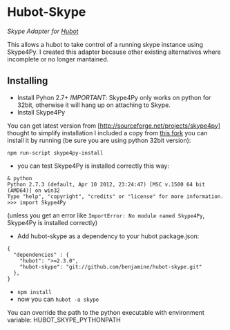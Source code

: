 Hubot-Skype
=========

*Skype Adapter for [Hubot](https://github.com/github/hubot)*

This allows a hubot to take control of a running skype instance using Skype4Py. 
I created this adapter because other existing alternatives where incomplete or no longer mantained.

Installing
-----------

- Install Pyhon 2.7+ *IMPORTANT*: Skype4Py only works on python for 32bit, otherwise it will hang up on attaching to Skype.
- Install Skype4Py 

You can get latest version from [http://sourceforge.net/projects/skype4py] thought to simplify installation I included a copy from [this fork](https://github.com/stigkj/Skype4Py) you can install it by running (be sure you are using python 32bit version):


```
npm run-script skype4py-install
```

- you can test Skype4Py is installed correctly this way:

```
& python
Python 2.7.3 (default, Apr 10 2012, 23:24:47) [MSC v.1500 64 bit (AMD64)] on win32
Type "help", "copyright", "credits" or "license" for more information.
>>> import Skype4Py
```

(unless you get an error like ```ImportError: No module named Skype4Py```, Skype4Py is installed correctly)

- Add hubot-skype as a dependency to your hubot package.json:

```
{
  "dependencies" : {
    "hubot": ">=2.3.0",
    "hubot-skype": "git://github.com/benjamine/hubot-skype.git"
  },
}
```

- ```npm install```
- now you can ```hubot -a skype```

You can override the path to the python executable with environment variable: HUBOT_SKYPE_PYTHONPATH